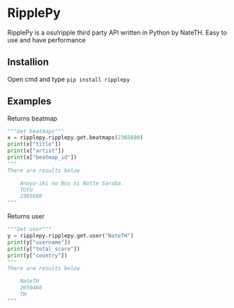 # RipplePy
RipplePy is a osu!ripple third party API written in Python by NateTH. Easy to use and have performance

## Installion
Open cmd and type `pip install ripplepy`

## Examples
Returns beatmap
```py
"""Get beatmaps"""
x = ripplepy.ripplepy.get.beatmaps(2365680)
print(x["title"])
print(x["artist"])
print(x["beatmap_id"])
"""
There are results below

    Anoyo-iki no Bus ni Notte Saraba.
    TUYU
    2365680
"""
```
Returns user
```py
"""Get user"""
y = ripplepy.ripplepy.get.user("NateTH")
print(y["username"])
print(y["total_score"])
print(y["country"])
"""
There are results below

    NateTH
    2650460
    TH
"""
```
